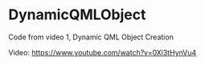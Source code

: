 # DynamicQMLObject
Code from video 1, Dynamic QML Object Creation

Video:
https://www.youtube.com/watch?v=0Xl3tHynVu4
